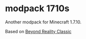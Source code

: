 # modpack 1710s

Another modpack for Minecraft 1.7.10.

Based on [Beyond Reality Classic](https://github.com/Beyond-Reality/BeyondRealityModPack)

